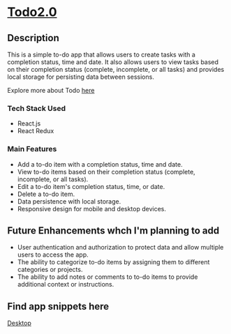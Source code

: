 # [Todo2.0](https://toodooslist.netlify.app)

## Description

This is a simple to-do app that allows users to create tasks with a completion status, time and date. It also allows users to view tasks based on their completion status (complete, incomplete, or all tasks) and provides local storage for persisting data between sessions.

Explore more about Todo [here](https://toodooslist.netlify.app)

### Tech Stack Used
- React.js
- React Redux

### Main Features
- Add a to-do item with a completion status, time and date.
- View to-do items based on their completion status (complete, incomplete, or all tasks).
- Edit a to-do item's completion status, time, or date.
- Delete a to-do item.
- Data persistence with local storage.
- Responsive design for mobile and desktop devices.

## Future Enhancements whch I'm planning to add
- User authentication and authorization to protect data and allow multiple users to access the app.
- The ability to categorize to-do items by assigning them to different categories or projects.
- The ability to add notes or comments to to-do items to provide additional context or instructions.
## Find app snippets here  

[Desktop](https://github.com/varun442/Todo2.0/blob/master/assets/Screenshot%20(132).png)
